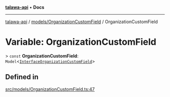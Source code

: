 [**talawa-api**](../../../README.md) • **Docs**

***

[talawa-api](../../../modules.md) / [models/OrganizationCustomField](../README.md) / OrganizationCustomField

# Variable: OrganizationCustomField

\> `const` **OrganizationCustomField**: `Model`\<[`InterfaceOrganizationCustomField`](../interfaces/InterfaceOrganizationCustomField.md)\>

## Defined in

[src/models/OrganizationCustomField.ts:47](https://github.com/PalisadoesFoundation/talawa-api/blob/0e711c6a6b57f55ab5776fc9c8edfc5ebc0b3d70/src/models/OrganizationCustomField.ts#L47)
